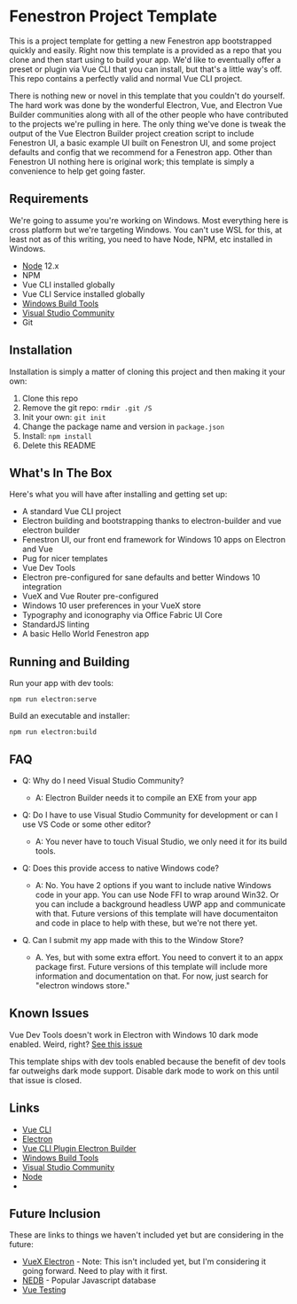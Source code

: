 # Fenestron Project Template
This is a project template for getting a new Fenestron app bootstrapped quickly and easily. Right now this template is a provided as a repo that you clone and then start using to build your app. We'd like to eventually offer a preset or plugin via Vue CLI that you can install, but that's a little way's off. This repo contains a perfectly valid and normal Vue CLI project.

There is nothing new or novel in this template that you couldn't do yourself. The hard work was done by the wonderful Electron, Vue, and Electron Vue Builder communities along with all of the other people who have contributed to the projects we're pulling in here. The only thing we've done is tweak the output of the Vue Electron Builder project creation script to include Fenestron UI, a basic example UI built on Fenestron UI, and some project defaults and config that we recommend for a Fenestron app. Other than Fenestron UI nothing here is original work; this template is simply a convenience to help get going faster.

## Requirements
We're going to assume you're working on Windows. Most everything here is cross platform but we're targeting Windows. You can't use WSL for this, at least not as of this writing, you need to have Node, NPM, etc installed in Windows.
* [Node](https://nodejs.org/en/download/) 12.x
* NPM
* Vue CLI installed globally
* Vue CLI Service installed globally
* [Windows Build Tools](https://www.npmjs.com/package/windows-build-tools)
* [Visual Studio Community](https://visualstudio.microsoft.com/vs/community/)
* Git

## Installation
Installation is simply a matter of cloning this project and then making it your own:
1. Clone this repo
2. Remove the git repo: `rmdir .git /S`
3. Init your own: `git init`
4. Change the package name and version in `package.json`
5. Install: `npm install`
6. Delete this README

## What's In The Box
Here's what you will have after installing and getting set up:
* A standard Vue CLI project
* Electron building and bootstrapping thanks to electron-builder and vue electron builder
* Fenestron UI, our front end framework for Windows 10 apps on Electron and Vue
* Pug for nicer templates
* Vue Dev Tools
* Electron pre-configured for sane defaults and better Windows 10 integration
* VueX and Vue Router pre-configured
* Windows 10 user preferences in your VueX store
* Typography and iconography via Office Fabric UI Core
* StandardJS linting
* A basic Hello World Fenestron app

## Running and Building
Run your app with dev tools:

```
npm run electron:serve
```
Build an executable and installer:
```
npm run electron:build
```


## FAQ
* Q: Why do I need Visual Studio Community?
    * A: Electron Builder needs it to compile an EXE from your app

* Q: Do I have to use Visual Studio Community for development or can I use VS Code or some other editor?
    * A: You never have to touch Visual Studio, we only need it for its build tools.

* Q: Does this provide access to native Windows code?
    * A: No. You have 2 options if you want to include native Windows code in your app. You can use Node FFI to wrap around Win32. Or you can include a background headless UWP app and communicate with that. Future versions of this template will have documentaiton and code in place to help with these, but we're not there yet.

* Q. Can I submit my app made with this to the Window Store?
    * A. Yes, but with some extra effort. You need to convert it to an appx package first. Future versions of this template will include more information and documentation on that. For now, just search for "electron windows store."

## Known Issues
Vue Dev Tools doesn't work in Electron with Windows 10 dark mode enabled. Weird, right? [See this issue](https://github.com/electron/electron/issues/19468)

This template ships with dev tools enabled because the benefit of dev tools far outweighs dark mode support. Disable dark mode to work on this until that issue is closed.

## Links
* [Vue CLI](https://cli.vuejs.org/)
* [Electron](https://electronjs.org/)
* [Vue CLI Plugin Electron Builder](https://nklayman.github.io/vue-cli-plugin-electron-builder/guide/)
* [Windows Build Tools](https://www.npmjs.com/package/windows-build-tools)
* [Visual Studio Community](https://visualstudio.microsoft.com/vs/community/)
* [Node](https://nodejs.org/en/download/)
* 

## Future Inclusion
These are links to things we haven't included yet but are considering in the future:
* [VueX Electron](https://github.com/vue-electron/vuex-electron) - Note: This isn't included yet, but I'm considering it going forward. Need to play with it first.
* [NEDB](https://github.com/louischatriot/nedb) - Popular Javascript database
* [Vue Testing](https://vue-test-utils.vuejs.org/)